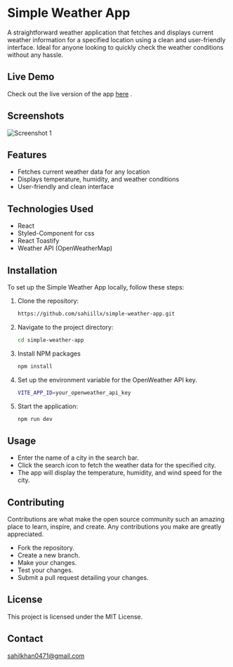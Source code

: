 # Simple Weather App

A straightforward weather application that fetches and displays current weather information for a specified location using a clean and user-friendly interface. Ideal for anyone looking to quickly check the weather conditions without any hassle.

## Live Demo

Check out the live version of the app [here](https://simple-weather-app-ten-psi.vercel.app/) .

## Screenshots

![Screenshot 1](![image](https://github.com/sahiillx/simple-weather-app/assets/69302208/2efea58b-20af-483d-80c0-55703aaec221))


## Features

- Fetches current weather data for any location
- Displays temperature, humidity, and weather conditions
- User-friendly and clean interface

## Technologies Used

- React
- Styled-Component for css
- React Toastify
- Weather API (OpenWeatherMap)

## Installation

To set up the Simple Weather App locally, follow these steps:

1. Clone the repository:
   ```bash
   https://github.com/sahiillx/simple-weather-app.git
   
2. Navigate to the project directory:

   ```bash
   cd simple-weather-app

3. Install NPM packages

   ```bash
   npm install

4. Set up the environment variable for the OpenWeather API key.

   ```bash
   VITE_APP_ID=your_openweather_api_key

5. Start the application:

   ```bash
   npm run dev

## Usage

- Enter the name of a city in the search bar.
- Click the search icon to fetch the weather data for the specified city.
- The app will display the temperature, humidity, and wind speed for the city.

## Contributing

Contributions are what make the open source community such an amazing place to learn, inspire, and create. Any contributions you make are greatly appreciated.

- Fork the repository.
- Create a new branch.
- Make your changes.
- Test your changes.
- Submit a pull request detailing your changes.


 ## License
 This project is licensed under the MIT License.

 ## Contact
 sahilkhan0471@gmail.com

   
